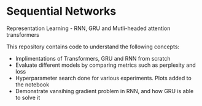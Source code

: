 # Sequential Networks

Representation Learning - RNN, GRU and Mutli-headed attention transformers  
  
This repository contains code to understand the following concepts: 
  - Implimentations of Transformers, GRU and RNN from scratch  
  - Evaluate different models by comparing metrics such as perplexity and loss  
  - Hyperparameter search done for various experiments. Plots added to the notebook 
  - Demonstrate vansihing gradient problem in RNN, and how GRU is able to solve it
